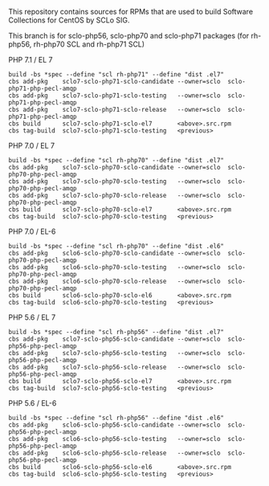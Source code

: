 This repository contains sources for RPMs that are used
to build Software Collections for CentOS by SCLo SIG.

This branch is for sclo-php56, sclo-php70 and sclo-php71 packages
(for rh-php56, rh-php70 SCL and rh-php71 SCL)


PHP 7.1 / EL 7

    build -bs *spec --define "scl rh-php71" --define "dist .el7"
    cbs add-pkg    sclo7-sclo-php71-sclo-candidate --owner=sclo  sclo-php71-php-pecl-amqp
    cbs add-pkg    sclo7-sclo-php71-sclo-testing   --owner=sclo  sclo-php71-php-pecl-amqp
    cbs add-pkg    sclo7-sclo-php71-sclo-release   --owner=sclo  sclo-php71-php-pecl-amqp
    cbs build      sclo7-sclo-php71-sclo-el7       <above>.src.rpm
    cbs tag-build  sclo7-sclo-php71-sclo-testing   <previous>

PHP 7.0 / EL 7

    build -bs *spec --define "scl rh-php70" --define "dist .el7"
    cbs add-pkg    sclo7-sclo-php70-sclo-candidate --owner=sclo  sclo-php70-php-pecl-amqp
    cbs add-pkg    sclo7-sclo-php70-sclo-testing   --owner=sclo  sclo-php70-php-pecl-amqp
    cbs add-pkg    sclo7-sclo-php70-sclo-release   --owner=sclo  sclo-php70-php-pecl-amqp
    cbs build      sclo7-sclo-php70-sclo-el7       <above>.src.rpm
    cbs tag-build  sclo7-sclo-php70-sclo-testing   <previous>

PHP 7.0 / EL-6

    build -bs *spec --define "scl rh-php70" --define "dist .el6"
    cbs add-pkg    sclo6-sclo-php70-sclo-candidate --owner=sclo  sclo-php70-php-pecl-amqp
    cbs add-pkg    sclo6-sclo-php70-sclo-testing   --owner=sclo  sclo-php70-php-pecl-amqp
    cbs add-pkg    sclo6-sclo-php70-sclo-release   --owner=sclo  sclo-php70-php-pecl-amqp
    cbs build      sclo6-sclo-php70-sclo-el6       <above>.src.rpm
    cbs tag-build  sclo6-sclo-php70-sclo-testing   <previous>

PHP 5.6 / EL 7

    build -bs *spec --define "scl rh-php56" --define "dist .el7"
    cbs add-pkg    sclo7-sclo-php56-sclo-candidate --owner=sclo  sclo-php56-php-pecl-amqp
    cbs add-pkg    sclo7-sclo-php56-sclo-testing   --owner=sclo  sclo-php56-php-pecl-amqp
    cbs add-pkg    sclo7-sclo-php56-sclo-release   --owner=sclo  sclo-php56-php-pecl-amqp
    cbs build      sclo7-sclo-php56-sclo-el7       <above>.src.rpm
    cbs tag-build  sclo7-sclo-php56-sclo-testing   <previous>

PHP 5.6 / EL-6

    build -bs *spec --define "scl rh-php56" --define "dist .el6"
    cbs add-pkg    sclo6-sclo-php56-sclo-candidate --owner=sclo  sclo-php56-php-pecl-amqp
    cbs add-pkg    sclo6-sclo-php56-sclo-testing   --owner=sclo  sclo-php56-php-pecl-amqp
    cbs add-pkg    sclo6-sclo-php56-sclo-release   --owner=sclo  sclo-php56-php-pecl-amqp
    cbs build      sclo6-sclo-php56-sclo-el6       <above>.src.rpm
    cbs tag-build  sclo6-sclo-php56-sclo-testing   <previous>

